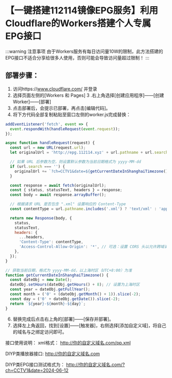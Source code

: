# 【一键搭建112114镜像EPG服务】利用Cloudflare的Workers搭建个人专属EPG接口

:::warning 注意事项 
由于Workers服务有每日访问量10W的限制，此方法搭建的EPG接口不适合分享给很多人使用，否则可能会导致访问量超过限制！
:::

## 部署步骤：
1. 访问https://www.cloudflare.com/ 并登录
2. 选择页面左侧的[Workers 和 Pages]
3 .右上角选择[创建应用程序]——[创建Worker]——[部署]
4. 点击部署后，会提示已部署，再点击[编辑代码]。
5. 将下方代码全部复制粘贴至窗口左侧的worker.js完成替换：

```JavaScript
addEventListener('fetch', event => {
  event.respondWith(handleRequest(event.request));
});

async function handleRequest(request) {
  const url = new URL(request.url);
  let originalUrl = 'http://epg.112114.xyz' + url.pathname + url.search;

  // 如果 URL 后参数为空，则设置默认参数为当前日期格式为 yyyy-MM-dd
  if (url.search === '') {
    originalUrl += `?ch=CCTV1&date=${getCurrentDateInShanghaiTimezone()}`;
  }

  const response = await fetch(originalUrl);
  const { status, statusText, headers } = response;
  const body = await response.arrayBuffer();

  // 根据请求 URL 是否包含 ".xml" 设置响应的 Content-Type
  const contentType = url.pathname.includes('.xml') ? 'text/xml' : 'application/json';

  return new Response(body, {
    status,
    statusText,
    headers: {
      ...headers,
      'Content-Type': contentType,
      'Access-Control-Allow-Origin': '*', // 可选：设置 CORS 头以允许跨域请求
    },
  });
}

// 获取当前日期，格式为 yyyy-MM-dd，以上海时区（UTC+8:00）为准
function getCurrentDateInShanghaiTimezone() {
  const dateObj = new Date();
  dateObj.setHours(dateObj.getHours() + 8); // 设置为上海时区
  const year = dateObj.getFullYear();
  const month = ('0' + (dateObj.getMonth() + 1)).slice(-2);
  const day = ('0' + dateObj.getDate()).slice(-2);
  return `${year}-${month}-${day}`;
}
```

6. 替换完成后点击右上角的[部署]——[保存并部署]。
7. 选择左上角返回，找到[设置]——[触发器]，右侧选择[添加自定义域]，将自己的域名与之绑定访问即可。

接口使用说明：
xml格式：
http://你的自定义域名.com/pp.xml


DIYP类播放器接口:
http://你的自定义域名.com


DIYP类EPG接口测试格式为：
http://你的自定义域名.com/?ch=CCTV1&date=2024-06-12
